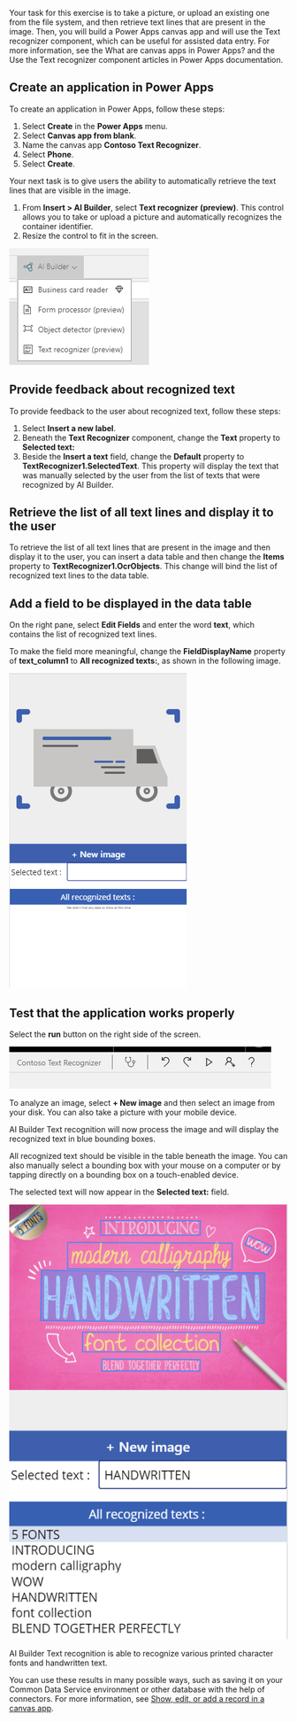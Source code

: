 Your task for this exercise is to take a picture, or upload an existing one from the file system, and then retrieve text lines that are present in the image. Then, you will build a Power Apps canvas app and will use the Text recognizer component, which can be useful for assisted data entry. For more information, see the What are canvas apps in Power Apps? and the Use the Text recognizer component articles in Power Apps documentation.

## Create an application in Power Apps
To create an application in Power Apps, follow these steps:

1. Select **Create** in the **Power Apps** menu. 
2. Select **Canvas app from blank**. 
3. Name the canvas app **Contoso Text Recognizer**.
4. Select **Phone**. 
5. Select **Create**.

Your next task is to give users the ability to automatically retrieve the text lines that are visible in the image. 

1. From **Insert > AI Builder**, select **Text recognizer (preview)**. This control allows you to take or upload a picture and automatically recognizes the container identifier. 
2. Resize the control to fit in the screen.

![Text recognizer control](../media/image9.png)

## Provide feedback about recognized text
To provide feedback to the user about recognized text, follow these steps:

1. Select **Insert a new label**.
2. Beneath the **Text Recognizer** component, change the **Text** property to **Selected text:** 
3. Beside the **Insert a text** field, change the **Default** property to **TextRecognizer1.SelectedText**. This property will display the text that was manually selected by the user from the list of texts that were recognized by AI Builder.

## Retrieve the list of all text lines and display it to the user

To retrieve the list of all text lines that are present in the image and then display it to the user, you can insert a data table and then change the **Items** property to **TextRecognizer1.OcrObjects**. This change will bind the list of recognized text lines to the data table.

## Add a field to be displayed in the data table

On the right pane, select **Edit Fields** and enter the word **text**, which contains the list of recognized text lines.

To make the field more meaningful, change the **FieldDisplayName** property of **text\_column1** to **All recognized texts:**, as shown in the following image.

![Text recognizer control](../media/image10.png)

## Test that the application works properly

Select the **run** button on the right side of the screen.

![Select the Run button](../media/image11.png)

To analyze an image, select **+ New image** and then select an image from your disk. You can also take a picture with your mobile device.

AI Builder Text recognition will now process the image and will display the recognized text in blue bounding boxes.

All recognized text should be visible in the table beneath the image. You can also manually select a bounding box with your mouse on a computer or by tapping directly on a bounding box on a touch-enabled device.

The selected text will now appear in the **Selected text:** field.

![Select the Run button](../media/image12.png)

AI Builder Text recognition is able to recognize various printed character fonts and handwritten text.

You can use these results in many possible ways, such as saving it on your Common Data Service environment or other database with the help of connectors. For more information, see [Show, edit, or add a record in a canvas app](https://docs.microsoft.com/powerapps/maker/canvas-apps/add-form).
